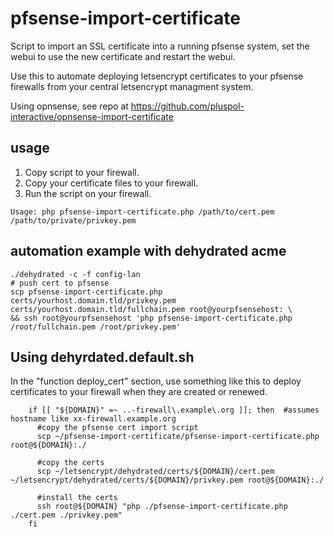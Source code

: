 # pfsense-import-certificate
Script to import an SSL certificate into a running pfsense system, set the webui to use the new certificate and restart the webui.

Use this to automate deploying letsencrypt certificates to your pfsense firewalls from your central letsencrypt managment system.

Using opnsense, see repo at https://github.com/pluspol-interactive/opnsense-import-certificate

## usage
1. Copy script to your firewall.
2. Copy your certificate files to your firewall.
3. Run the script on your firewall.


```
Usage: php pfsense-import-certificate.php /path/to/cert.pem /path/to/private/privkey.pem
```

## automation example with dehydrated acme

```
./dehydrated -c -f config-lan
# push cert to pfsense
scp pfsense-import-certificate.php certs/yourhost.domain.tld/privkey.pem certs/yourhost.domain.tld/fullchain.pem root@yourpfsensehost: \
&& ssh root@yourpfsensehost 'php pfsense-import-certificate.php /root/fullchain.pem /root/privkey.pem'
```

## Using dehyrdated.default.sh

In the "function deploy_cert" section, use something like this to deploy certificates to your firewall when they are created or renewed.

```
    if [[ "${DOMAIN}" =~ ..-firewall\.example\.org ]]; then  #assumes hostname like xx-firewall.example.org
      #copy the pfsense cert import script
      scp ~/pfsense-import-certificate/pfsense-import-certificate.php root@${DOMAIN}:./

      #copy the certs
      scp ~/letsencrypt/dehydrated/certs/${DOMAIN}/cert.pem ~/letsencrypt/dehydrated/certs/${DOMAIN}/privkey.pem root@${DOMAIN}:./

      #install the certs
      ssh root@${DOMAIN} "php ./pfsense-import-certificate.php ./cert.pem ./privkey.pem"
    fi

```
